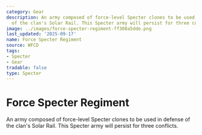 ```yaml
---
category: Gear
description: An army composed of force-level Specter clones to be used in defense
  of the clan's Solar Rail. This Specter army will persist for three conflicts.
image: ../images/force-specter-regiment-ff308a5dde.png
last_updated: '2025-09-17'
name: Force Specter Regiment
source: WFCD
tags:
- Specter
- Gear
tradable: false
type: Specter
---
```


# Force Specter Regiment

An army composed of force-level Specter clones to be used in defense of the clan's Solar Rail. This Specter army will persist for three conflicts.

